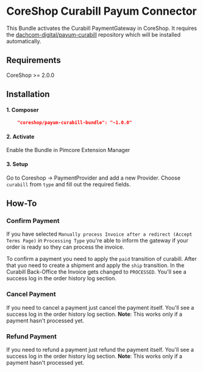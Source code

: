 # CoreShop Curabill Payum Connector
This Bundle activates the Curabill PaymentGateway in CoreShop.
It requires the [dachcom-digital/payum-curabill](https://github.com/dachcom-digital/payum-curabill) repository which will be installed automatically.

## Requirements
CoreShop >= 2.0.0

## Installation

#### 1. Composer

```json
    "coreshop/payum-curabill-bundle": "~1.0.0"
```

#### 2. Activate
Enable the Bundle in Pimcore Extension Manager

#### 3. Setup
Go to Coreshop -> PaymentProvider and add a new Provider. Choose `curabill` from `type` and fill out the required fields.

## How-To

### Confirm Payment
If you have selected `Manually process Invoice after a redirect (Accept Terms Page)` in `Processing Type`
you're able to inform the gateway if your order is ready so they can process the invoice.

To confirm a payment you need to apply the `paid` transition of curabill.
After that yuo need to create a shipment and apply the `ship` transition.
In the Curabill Back-Office the Invoice gets changed to `PROCESSED`.
You'll see a success log in the order history log section.

### Cancel Payment
If you need to cancel a payment just cancel the payment itself.
You'll see a success log in the order history log section.
**Note**: This works only if a payment hasn't processed yet.

### Refund Payment
If you need to refund a payment just refund the payment itself.
You'll see a success log in the order history log section.
**Note**: This works only if a payment hasn't processed yet.

